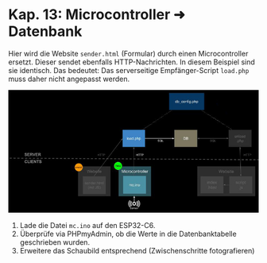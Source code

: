 # Kap. 13: Microcontroller ➜ Datenbank

Hier wird die Website `sender.html` (Formular) durch einen Microcontroller ersetzt.
Dieser sendet ebenfalls HTTP-Nachrichten. In diesem Beispiel sind sie identisch. Das bedeutet: Das serverseitige Empfänger-Script `load.php` muss daher nicht angepasst werden.

![File_relations](File_relations.jpg)

1. Lade die Datei `mc.ino` auf den ESP32-C6.
3. Überprüfe via PHPmyAdmin, ob die Werte in die Datenbanktabelle geschrieben wurden.
4. Erweitere das Schaubild entsprechend (Zwischenschritte fotografieren)
